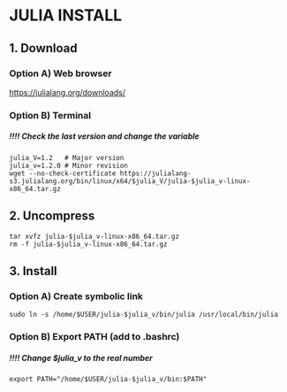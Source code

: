 # JULIA INSTALL

## 1. Download 

### Option A) Web browser
https://julialang.org/downloads/

### Option B) Terminal
##### !!!! Check the last version and change the variable
```
julia_V=1.2   # Major version
julia_v=1.2.0 # Minor revision
wget --no-check-certificate https://julialang-s3.julialang.org/bin/linux/x64/$julia_V/julia-$julia_v-linux-x86_64.tar.gz
```

## 2. Uncompress
```
tar xvfz julia-$julia_v-linux-x86_64.tar.gz
rm -f julia-$julia_v-linux-x86_64.tar.gz
```

## 3. Install

### Option A) Create symbolic link
```
sudo ln -s /home/$USER/julia-$julia_v/bin/julia /usr/local/bin/julia
```
### Option B) Export PATH (add to .bashrc)
##### !!!! Change $julia_v to the real number
```
export PATH="/home/$USER/julia-$julia_v/bin:$PATH"
```
